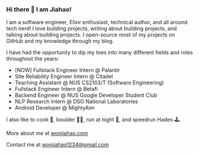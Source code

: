 ### Hi there 👋 I am Jiahao!

I am a software engineer, Elixir enthusiast, technical author, and all around tech nerd! I love building projects, writing about building projects, and talking about building projects. I open-source most of my projects on GitHub and my knowledge through my blog.

I have had the opportunity to dip my toes into many different fields and roles throughout the years:

- [NOW] Fullstack Engineer Intern @ Palantir
- Site Reliability Engineer Intern @ Citadel
- Teaching Assistant @ NUS CS2103/T (Software Engineering)
- Fullstack Engineer Intern @ Betafi
- Backend Engineer @ NUS Google Developer Student Club 
- NLP Research Intern @ DSO National Laboratories
- Android Developer @ MightyAim

I also like to cook 🍳, boulder 🧗‍♂️, run at night 🌃, and speedrun Hades 🕹️. 

More about me at [woojiahao.com](https://woojiahao.com)

Contact me at <woojiahao1234@gmail.com>
